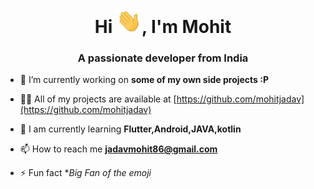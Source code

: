 <h1 align="center">Hi <img src="https://raw.githubusercontent.com/ABSphreak/ABSphreak/master/gifs/Hi.gif" width="40px" />, I'm Mohit</h1>
<h3 align="center">A passionate developer from India</h3>

- 🔭 I’m currently working on **some of my own side projects :P**

- 👨‍💻 All of my projects are available at [https://github.com/mohitjadav](https://github.com/mohitjadav)

- 🧠 I am currently learning **Flutter,Android,JAVA,kotlin**

- 📫 How to reach me **jadavmohit86@gmail.com**

- ⚡ Fun fact **Big Fan of the emoji*

